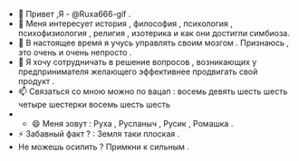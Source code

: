 - 👋 Привет ,Я - @Ruxa666-gif .
- 👀 Меня интересует история , философия , психология , психофизиология ,  религия , изотерика и как они достигли симбиоза.
- 🌱 В настоящее время я учусь управлять своим мозгом . Признаюсь , это очень и очень непросто .
- 💞️ Я хочу сотрудничать в решение вопросов , возникающих у предпринимателя желающего эффективнее продвигать свой продукт .
- 📫 Связаться со мною можно по вацап : восемь девять шесть шесть четыре шестерки восемь шесть шесть
- - 😄 Меня зовут : Руха , Русланыч , Русик , Ромашка .
- ⚡ Забавный факт ? :  Земля таки плоская .
- Не можешь осилить ? Примкни к сильным .
